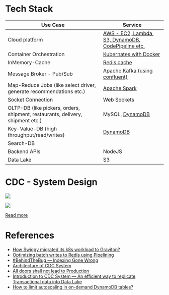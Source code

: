 # Tech Stack

| Use Case                                                                       | Service                                                                          |
|--------------------------------------------------------------------------------|----------------------------------------------------------------------------------|
| Cloud platform                                                                 | [AWS - EC2, Lambda, S3, DynamoDB, CodePipeline etc.](../2_AWSServices/Readme.md) |
| Container Orchestration                                                        | [Kubernates with Docker](../9_Container&OrchestrationServices/Readme.md)          |
| InMemory-Cache                                                                 | [Redis cache](../3_DatabaseServices/8_InMemory-Databases/Redis/Readme.md)                |
| Message Broker - Pub/Sub                                                       | [Apache Kafka (using confluent)](../4_MessageBrokersEDA/Kafka/Readme.md)            |
| Map-Reduce Jobs (like select driver, generate recommendations etc.)            | [Apache Spark](../6_BigDataServices/ETLServices/ApacheSpark.md)                  |
| Socket Connection                                                              | Web Sockets                                                                      |
| OLTP-DB (like pickers, orders, shipment, restaurants, delivery, shipment etc.) | MySQL, [DynamoDB]()                                                              |
| Key-Value-DB (high throughput/read/writes)                                     | [DynamoDB]()                                                                     |
| Search-DB                                                                      |                                                                                  |
| Backend APIs                                                                   | NodeJS                                                                           |
| Data Lake                                                                      | S3                                                                               |

# CDC - System Design

![](https://miro.medium.com/v2/resize:fit:1400/0*nP8YV-H-FBTPXBUg)

![](https://miro.medium.com/v2/resize:fit:1400/format:webp/1*V8PvRfNVyd0OM2E4AKstgg.png)

[Read more](https://bytes.swiggy.com/architecture-of-cdc-system-a975a081691f)

# References
- [How Swiggy migrated its k8s workload to Graviton?](https://bytes.swiggy.com/how-swiggy-migrated-its-k8s-workload-to-graviton-d2643bbc7871)
- [Optimizing batch writes to Redis using Pipelining](https://bytes.swiggy.com/optimizing-batch-writes-to-redis-using-pipelining-d480ebaf4653)
- [#BehindTheBug — Indexing Gone Wrong](https://bytes.swiggy.com/behindthebug-indexing-gone-wrong-6b4d682fd805)
- [Architecture of CDC System](https://bytes.swiggy.com/architecture-of-cdc-system-a975a081691f)
- [All doors shall not lead to Production](https://bytes.swiggy.com/all-doors-shall-not-lead-to-production-e33bf293265f)
- [Introduction to CDC System — An efficient way to replicate Transactional data into Data Lake](https://bytes.swiggy.com/introduction-to-cdc-system-an-efficient-way-to-replicate-transactional-data-into-data-lake-c10f99c7a3fd)
- [How to limit autoscaling in on-demand DynamoDB tables?](https://bytes.swiggy.com/how-to-limit-autoscaling-in-on-demand-dynamodb-tables-c57e20cbbbcf)